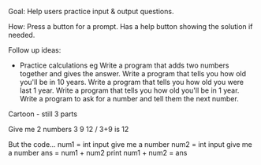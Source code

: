 Goal: Help users practice input & output questions.

How: Press a button for a prompt. Has a help button showing the solution if needed.

Follow up ideas:

- Practice calculations
  eg Write a program that adds two numbers together and gives the answer.
  Write a program that tells you how old you'll be in 10 years.
  Write a program that tells you how old you were last 1 year.
  Write a program that tells you how old you'll be in 1 year.
  Write a program to ask for a number and tell them the next number.

Cartoon - still 3 parts

Give me 2 numbers
3 9
12 / 3+9 is 12

But the code...
num1 = int input give me a number
num2 = int input give me a number
ans = num1 + num2
print num1 + num2 = ans
